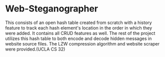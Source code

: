 # Web-Steganographer
This consists of an open hash table created from scratch with a history feature to track each hash element's location in the order in which they were added. It contains all CRUD features as well. The rest of the project utilizes this hash table to both encode and decode hidden messages in website source files. The LZW compression algorithm and website scraper were provided.(UCLA CS 32)
